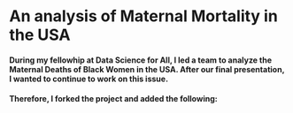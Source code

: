 # An analysis of Maternal Mortality in the USA

#### During my fellowhip at Data Science for All, I led a team to analyze the Maternal Deaths of Black Women in the USA.  After our final presentation, I wanted to continue to work on this issue.
#### Therefore, I forked the project and added the following:
